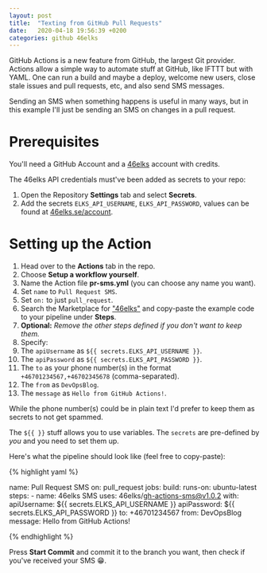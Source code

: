 ```yaml
---
layout: post
title:  "Texting from GitHub Pull Requests"
date:   2020-04-18 19:56:39 +0200
categories: github 46elks
---
```

GitHub Actions is a new feature from GitHub, the largest Git provider. Actions allow a simple way to automate stuff at GitHub, like IFTTT but with YAML. One can run a build and maybe a deploy, welcome new users, close stale issues and pull requests, etc, and also send SMS messages.

Sending an SMS when something happens is useful in many ways, but in this example I'll just be sending an SMS on changes in a pull request.

# Prerequisites

You'll need a GitHub Account and a [46elks][46elks-homepage] account with credits.

The 46elks API credentials must've been added as secrets to your repo:

1. Open the Repository **Settings** tab and select **Secrets**.
1. Add the secrets `ELKS_API_USERNAME`, `ELKS_API_PASSWORD`, values can be found at [46elks.se/account][46elks-account].

# Setting up the Action

1. Head over to the **Actions** tab in the repo.
1. Choose **Setup a workflow yourself**.
1. Name the Action file **pr-sms.yml** (you can choose any name you want).
  1. Set `name` to `Pull Request SMS`.
  1. Set `on:` to just `pull_request`.
1. Search the Marketplace for ["46elks"][github-actions-46elks] and copy-paste the example code to your pipeline under **Steps**.
1. **Optional:** *Remove the _other_ steps defined if you don't want to keep them.*
1. Specify:
  1. The `apiUsername` as `${{ secrets.ELKS_API_USERNAME }}`.
  1. The `apiPassword` as `${{ secrets.ELKS_API_PASSWORD }}`.
  1. The `to` as your phone number(s) in the format `+46701234567,+46702345678` (comma-separated).
  1. The `from` as `DevOpsBlog`.
  1. The `message` as `Hello from GitHub Actions!`.
  
While the phone number(s) could be in plain text I'd prefer to keep them as secrets to not get spammed.

The `${{ }}` stuff allows you to use variables. The `secrets` are pre-defined by *you* and you need to set them up.

Here's what the pipeline should look like (feel free to copy-paste):

{% highlight yaml %}
<!-- {% raw %} -->
name: Pull Request SMS
on: pull_request
jobs:
  build:
    runs-on: ubuntu-latest
    steps:
    - name: 46elks SMS
      uses: 46elks/gh-actions-sms@v1.0.2
      with:
        apiUsername: ${{ secrets.ELKS_API_USERNAME }}
        apiPassword: ${{ secrets.ELKS_API_PASSWORD }}
        to: +46701234567
        from: DevOpsBlog
        message: Hello from GitHub Actions!
<!-- {% endraw %} -->
{% endhighlight %}

Press **Start Commit** and commit it to the branch you want, then check if you've received your SMS 😁.

[46elks-homepage]: https://46elks.se
[46elks-account]: https://46elks.se/account
[github-actions-46elks]: https://github.com/marketplace/actions/46elks-sms